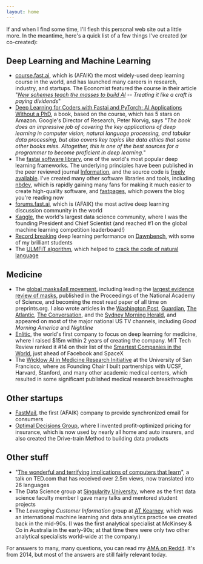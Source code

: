 ```yaml
---
layout: home
---
```


If and when I find some time, I'll flesh this personal web site out a little more. In the meantime, here's a quick list of a few things I've created (or co-created):

## Deep Learning and Machine Learning

- [course.fast.ai](https://course.fast.ai), which is (AFAIK) the most widely-used deep learning course in the world, and has launched many careers in research, industry, and startups. The Economist featured the course in their article "*[New schemes teach the masses to build AI](https://www.economist.com/business/2018/10/27/new-schemes-teach-the-masses-to-build-ai) --
Treating it like a craft is paying dividends*"
- [Deep Learning for Coders with Fastai and PyTorch: AI Applications Without a PhD](https://www.amazon.com/Deep-Learning-Coders-fastai-PyTorch/dp/1492045527), a book, based on the course, which has 5 stars on Amazon. Google's Director of Research, Peter Norvig, says "*The book does an impressive job of covering the key applications of deep learning in computer vision, natural language processing, and tabular data processing, but also covers key topics like data ethics that some other books miss. Altogether, this is one of the best sources for a programmer to become proficient in deep learning.*"
- The [fastai software library](https://docs.fast.ai/), one of the world's most popular deep learning frameworks. The underlying principles have been published in the peer reviewed journal [Information](https://www.mdpi.com/2078-2489/11/2/108), and the source code is [freely available](https://github.com/fastai/fastai/). I've created many other software libraries and tools, including [nbdev](https://nbdev.fast.ai/), which is rapidly gaining many fans for making it much easier to create high-quality software, and [fastpages](https://fastpages.fast.ai/fastpages/jupyter/2020/02/21/introducing-fastpages.html), which powers the blog you're reading now
- [forums.fast.ai](https://forums.fast.ai), which is (AFAIK) the most active deep learning discussion community in the world
- [Kaggle](https://www.wired.com/2011/12/kaggle/), the world's largest data science community, where I was the founding President and Chief Scientist (and reached #1 on the global machine learning competition leaderboard!)
- [Record breaking](https://www.technologyreview.com/2018/08/10/141098/small-team-of-ai-coders-beats-googles-code/) deep learning performance on [Dawnbench](https://www.theverge.com/2018/5/7/17316010/fast-ai-speed-test-stanford-dawnbench-google-intel), with some of my brilliant students
- The [ULMFiT algorithm](https://towardsdatascience.com/understanding-ulmfit-and-elmo-the-shift-towards-transfer-learning-in-nlp-b5d8e2e3f664), which helped to [crack the code of natural language](https://www.nytimes.com/2018/11/18/technology/artificial-intelligence-language.html)

## Medicine

- The [global masks4all movement](http://archive.is/evklI), including leading the [largest evidence review of masks](https://www.pnas.org/content/118/4/e2014564118), published in the Proceedings of the National Academy of Science, and becoming the most read paper of all time on preprints.org. I also wrote articles in the [Washington Post](https://www.washingtonpost.com/outlook/2020/03/28/masks-all-coronavirus/), [Guardian](https://www.theguardian.com/commentisfree/2020/apr/04/why-wear-a-mask-may-be-our-best-weapon-to-stop-coronavirus), [The Atlantic](https://www.theatlantic.com/health/archive/2020/04/dont-wear-mask-yourself/610336/), [The Conversation](https://theconversation.com/masks-help-stop-the-spread-of-coronavirus-the-science-is-simple-and-im-one-of-100-experts-urging-governors-to-require-public-mask-wearing-138507), and the [Sydney Morning Herald](https://www.smh.com.au/national/why-are-masks-not-yet-mandatory-in-australia-20200708-p55a4k.html), and appeared on most of the major national US TV channels, including *Good Morning America* and *Nightline*
- [Enlitic](https://money.cnn.com/2015/03/12/technology/enlitic-technology/), the world's first company to focus on deep learning for medicine, where I raised $15m within 2 years of creating the company. MIT Tech Review ranked it #14 on their list of the [Smartest Companies in the World](https://www.technologyreview.com/lists-tr50/50-smartest-companies-2016/), just ahead of Facebook and SpaceX
- The [Wicklow AI in Medicine Research Initiative](https://wamri.ai/) at the University of San Francisco, where as Founding Chair I built partnerships with UCSF, Harvard, Stanford, and many other academic medical centers, which resulted in some significant published medical research breakthroughs

## Other startups

- [FastMail](https://www.zdnet.com/article/opera-buys-aussie-fastmail/), the first (AFAIK) company to provide synchronized email for consumers
- [Optimal Decisions Group](https://www.oreilly.com/radar/drivetrain-approach-data-products/), where I invented profit-optimized pricing for insurance, which is now used by nearly all home and auto insurers, and also created the Drive-train Method to building data products

## Other stuff

- "[The wonderful and terrifying implications of computers that learn](https://www.ted.com/talks/jeremy_howard_the_wonderful_and_terrifying_implications_of_computers_that_can_learn)", a talk on TED.com that has received over 2.5m views, now translated into 26 languages
- The Data Science group at [Singularity University](https://su.org/about/faculty/jeremy-howard/), where as the first data science faculty member I gave many talks and mentored student projects
- The *Leveraging Customer Information* group at [AT Kearney](https://www.kearney.com/), which was an international machine learning and data analytics practice we created back in the mid-90s. (I was the first analytical specialist at McKinsey & Co in Australia in the early-90s; at that time there were only two other analytical specialists world-wide at the company.)

For answers to many, many questions, you can read my [AMA on Reddit](https://www.reddit.com/r/Futurology/comments/2p6k20/im_jeremy_howard_enlitic_ceo_kaggle_past/). It's from 2014, but most of the answers are still fairly relevant today.
